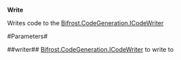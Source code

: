 **Write**

Writes code to the [Bifrost.CodeGeneration.ICodeWriter](Bifrost.CodeGeneration.ICodeWriter)

#Parameters#


##writer##
[Bifrost.CodeGeneration.ICodeWriter](Bifrost.CodeGeneration.ICodeWriter) to write to
